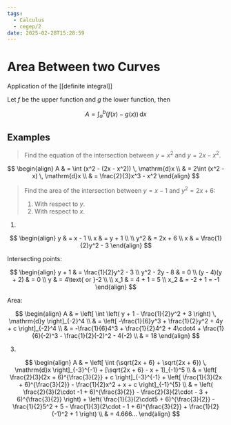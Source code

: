 ```yaml
---
tags:
  - Calculus
  - cegep/2
date: 2025-02-28T15:28:59
---
```


# Area Between two Curves

Application of the [[definite integral]]

Let $f$ be the upper function and $g$ the lower function, then

$$
A = \int_{a}^{b} (f(x) - g(x)) \, \mathrm{d}x
$$

## Examples

> Find the equation of the intersection between $y = x^2$ and $y = 2x - x^2$.

$$
\begin{align}
A & = \int (x^2 - (2x - x^2)) \, \mathrm{d}x \\
 & = 2\int (x^2 - x) \, \mathrm{d}x \\
 & = \frac{2}{3}x^3 - x^2
\end{align}
$$

>  Find the area of the intersection between $y = x - 1$ and $y^2 = 2x + 6$:
>
>  1. With respect to $y$.
>  2. With respect to $x$.

1.

$$
\begin{align}
y & = x - 1 \\
x & = y + 1 \\
 \\
y^2 & = 2x + 6 \\
x & = \frac{1}{2}y^2 - 3
\end{align}
$$

Intersecting points:

$$
\begin{align}
y + 1 & = \frac{1}{2}y^2 - 3 \\
y^2 - 2y - 8 & = 0 \\
(y - 4)(y + 2) & = 0 \\
y & = 4\text{ or }-2 \\
 \\
x_1 & = 4 + 1 = 5 \\
x_2 & = -2 + 1 = -1
\end{align}
$$

Area:

$$
\begin{align}
A & = \left[ \int \left( y + 1 - \frac{1}{2}y^2 + 3 \right) \, \mathrm{d}y \right]_{-2}^4 \\
 & = \left[ -\frac{1}{6}y^3 + \frac{1}{2}y^2 + 4y + c \right]_{-2}^4 \\
 & = -\frac{1}{6}4^3 + \frac{1}{2}4^2 + 4\cdot4 + \frac{1}{6}(-2)^3 - \frac{1}{2}(-2)^2 - 4(-2) \\
 & = 18
\end{align}
$$

3.

$$
\begin{align}
A & = \left[ \int (\sqrt{2x + 6} + \sqrt{2x + 6}) \, \mathrm{d}x \right]_{-3}^{-1} + [\sqrt{2x + 6} - x + 1]_{-1}^5 \\
 & = \left[ \frac{2}{3}(2x + 6)^{\frac{3}{2}} + c \right]_{-3}^{-1} + \left[ \frac{1}{3}(2x + 6)^{\frac{3}{2}} - \frac{1}{2}x^2 + x + c \right]_{-1}^{5} \\
 & = \left( \frac{2}{3}(2\cdot -1 + 6)^{\frac{3}{2}} - \frac{2}{3}(2\cdot - 3 + 6)^{\frac{3}{2}} \right) + \left( \frac{1}{3}(2\cdot5 + 6)^{\frac{3}{2}} - \frac{1}{2}5^2 + 5 - \frac{1}{3}(2\cdot - 1 + 6)^{\frac{3}{2}} + \frac{1}{2}(-1)^2 + 1 \right) \\
 & = 4.666…
\end{align}
$$
